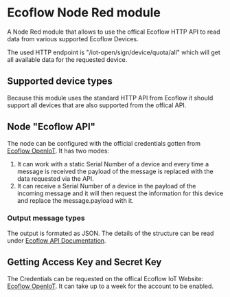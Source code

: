 # Ecoflow Node Red module

A Node Red module that allows to use the offical Ecoflow HTTP API to read data from
various supported Ecoflow Devices.

The used HTTP endpoint is "/iot-open/sign/device/quota/all" which will get all available data for the
requested device.

## Supported device types

Because this module uses the standard HTTP API from Ecoflow it should support all
devices that are also supported from the offical API.

## Node "Ecoflow API"

The node can be configured with the official credentials gotten from [Ecoflow OpenIoT](https://developer-eu.ecoflow.com).
It has two modes:
1. It can work with a static Serial Number of a device and every time a message is received the payload
of the message is replaced with the data requested via the API.
2. It can receive a Serial Number of a device in the payload of the incoming message and it will then
request the information for this device and replace the message.payload with it.

### Output message types

The output is formated as JSON.
The details of the structure can be read under [Ecoflow API Documentation](https://developer-eu.ecoflow.com/us/document/generalInfo).

## Getting Access Key and Secret Key

The Credentials can be requested on the offical Ecoflow IoT Website: [Ecoflow OpenIoT](https://developer-eu.ecoflow.com).
It can take up to a week for the account to be enabled.